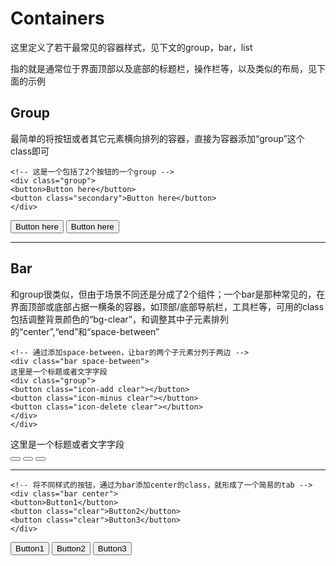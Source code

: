 <h1>Containers</h1>

这里定义了若干最常见的容器样式，见下文的group，bar，list

指的就是通常位于界面顶部以及底部的标题栏，操作栏等，以及类似的布局，见下面的示例

<h2>Group</h2>
最简单的将按钮或者其它元素横向排列的容器，直接为容器添加“group”这个class即可

```
<!-- 这是一个包括了2个按钮的一个group -->
<div class="group">
<button>Button here</button>
<button class="secondary">Button here</button>
</div>
```

<div class="group">
<button>Button here</button>
<button class="secondary">Button here</button>
</div>

***

<h2>Bar</h2>
和group很类似，但由于场景不同还是分成了2个组件；一个bar是那种常见的，在界面顶部或底部占据一横条的容器，如顶部/底部导航栏，工具栏等，可用的class包括调整背景颜色的“bg-clear”，和调整其中子元素排列的“center”,“end”和“space-between”

```
<!-- 通过添加space-between，让bar的两个子元素分列于两边 -->
<div class="bar space-between">
这里是一个标题或者文字字段
<div class="group">
<button class="icon-add clear"></button>
<button class="icon-minus clear"></button>
<button class="icon-delete clear"></button>
</div>
</div>
```

<div class="bar space-between">
这里是一个标题或者文字字段
<div class="group">
<button class="icon-add clear"></button>
<button class="icon-minus clear"></button>
<button class="icon-delete clear"></button>
</div>
</div>

***
```
<!-- 将不同样式的按钮，通过为bar添加center的class，就形成了一个简易的tab -->
<div class="bar center">
<button>Button1</button>
<button class="clear">Button2</button>
<button class="clear">Button3</button>
</div>
```


<div class="bar center">
<button>Button1</button>
<button class="clear">Button2</button>
<button class="clear">Button3</button>
</div>

